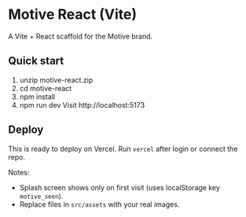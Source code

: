 # Motive React (Vite)
A Vite + React scaffold for the Motive brand.

## Quick start
1. unzip motive-react.zip
2. cd motive-react
3. npm install
4. npm run dev
Visit http://localhost:5173

## Deploy
This is ready to deploy on Vercel. Run `vercel` after login or connect the repo.

Notes:
- Splash screen shows only on first visit (uses localStorage key `motive_seen`).
- Replace files in `src/assets` with your real images.
